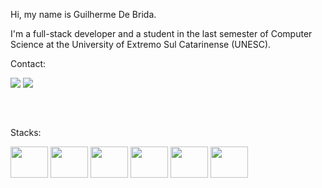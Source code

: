 Hi, my name is Guilherme De Brida.

I'm a full-stack developer and a student in the last semester of Computer Science at the University of Extremo Sul Catarinense (UNESC).

Contact:

  <a href="https://www.linkedin.com/in/guilherme-de-brida/" target="_blank"><img src="https://img.shields.io/badge/-LinkedIn-%230077B5?style=for-the-badge&logo=linkedin&logoColor=white" target="_blank"></a> 
 <a href = "mailto:guilhermedbdb@gmail.com"><img src="https://img.shields.io/badge/-Gmail-%23333?style=for-the-badge&logo=gmail&logoColor=white" target="_blank"></a>
<div style="display: inline_block"><br>
  
  ##
Stacks:
  
<img height="50" width="60" src="https://cdn.jsdelivr.net/gh/devicons/devicon/icons/html5/html5-plain-wordmark.svg" />
<img height="50" width="60" src="https://cdn.jsdelivr.net/gh/devicons/devicon/icons/css3/css3-original.svg" />
<img height="50" width="60" src="https://cdn.jsdelivr.net/gh/devicons/devicon/icons/java/java-original.svg" />
<img height="50" width="60" src="https://cdn.jsdelivr.net/gh/devicons/devicon/icons/javascript/javascript-original.svg" />
<img height="50" width="60" src="https://cdn.jsdelivr.net/gh/devicons/devicon/icons/angularjs/angularjs-original.svg" />
<img height="50" width="60" src="https://cdn.jsdelivr.net/gh/devicons/devicon/icons/spring/spring-original.svg" />

</div>

